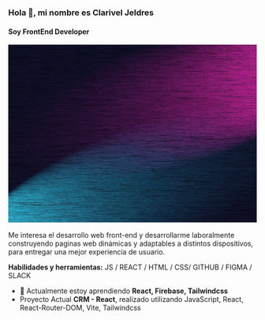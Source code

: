### Hola 👋, mi nombre es Clarivel Jeldres
#### Soy FrontEnd Developer
<img src='Banner Github.gif' height='360'>

Me interesa el desarrollo web front-end y desarrollarme laboralmente construyendo paginas web dinámicas y adaptables a distintos dispositivos, 
para entregar una mejor experiencia de usuario.



**Habilidades y herramientas:**  JS / REACT / HTML / CSS/ GITHUB / FIGMA / SLACK
 
- 🌱 Actualmente estoy aprendiendo **React, Firebase, Tailwindcss**
- Proyecto Actual **CRM - React**, realizado utilizando JavaScript, React, React-Router-DOM, Vite, Tailwindcss


